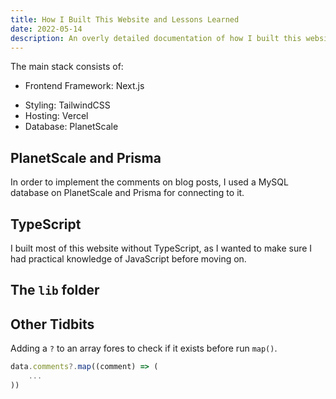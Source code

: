 ```yaml
---
title: How I Built This Website and Lessons Learned
date: 2022-05-14
description: An overly detailed documentation of how I built this website, including everything I learned during the process.
---
```


The main stack consists of:

- Frontend Framework: Next.js

* Styling: TailwindCSS
* Hosting: Vercel
* Database: PlanetScale

## PlanetScale and Prisma

In order to implement the comments on blog posts, I used a MySQL database on PlanetScale and Prisma for connecting to it.

## TypeScript

I built most of this website without TypeScript, as I wanted to make sure I had practical knowledge of JavaScript before moving on.

## The `lib` folder

## Other Tidbits

Adding a `?` to an array fores to check if it exists before run `map()`.

```javascript
data.comments?.map((comment) => (
    ...
))
```
